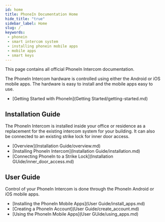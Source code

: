 ```yaml
---
id: home
title: PhoneIn Documentation Home
hide_title: "true"
sidebar_label: Home
slug: /
keywords:
 - phonein
 - smart intercom system
 - installing phonein mobile apps
 - mobile apps
 - smart keys
---
```


This page contains all official PhoneIn Intercom documentation.

The PhoneIn Intercom hardware is controlled using either the Android or iOS mobile apps. The hardware is easy to install and the mobile apps easy to use.

* [Getting Started with PhoneIn](Getting Started/getting-started.md)

## Installation Guide

The PhoneIn Intercom is installed inside your office or residence as a replacement for the existing intercom system for your building. It can also be connected to an existing strike lock for inner door access.

* [Overview](Installation Guide/overview.md)
* [Installing PhoneIn Intercom](Installation Guide/installation.md)
* [Connecting PhoneIn to a Strike Lock](Installation GUide/inner_door_access.md)

## User Guide

Control of your PhoneIn Intercom is done through the PhoneIn Android or iOS mobile apps. 

* [Installing the PhoneIn Mobile Apps](User Guide/install_apps.md)
* [Creating a PhoneIn Account](User Guide/create_account.md)
* [Using the PhoneIn Mobile Apps](User GUide/using_apps.md)
